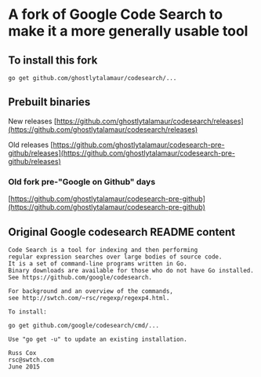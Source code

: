 # A fork of Google Code Search to  make it a more generally usable tool

## To install this fork

    go get github.com/ghostlytalamaur/codesearch/...


## Prebuilt binaries

New releases [https://github.com/ghostlytalamaur/codesearch/releases](https://github.com/ghostlytalamaur/codesearch/releases)

Old releases [https://github.com/ghostlytalamaur/codesearch-pre-github/releases](https://github.com/ghostlytalamaur/codesearch-pre-github/releases)


### Old fork pre-"Google on Github" days

[https://github.com/ghostlytalamaur/codesearch-pre-github](https://github.com/ghostlytalamaur/codesearch-pre-github)


## Original Google codesearch README content

    Code Search is a tool for indexing and then performing
    regular expression searches over large bodies of source code.
    It is a set of command-line programs written in Go.
    Binary downloads are available for those who do not have Go installed.
    See https://github.com/google/codesearch.

    For background and an overview of the commands,
    see http://swtch.com/~rsc/regexp/regexp4.html.

    To install:

	go get github.com/google/codesearch/cmd/...

    Use "go get -u" to update an existing installation.

    Russ Cox
    rsc@swtch.com
    June 2015
